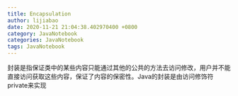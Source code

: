 ```yaml
---
title: Encapsulation
author: lijiabao
date: 2020-11-21 21:04:38.402970400 +0800
category: JavaNotebook
categories: JavaNotebook
tags: JavaNotebook
---
```

封装是指保证类中的某些内容只能通过其他的公共的方法去访问修改，用户并不能直接访问获取这些内容，保证了内容的保密性。Java的封装是由访问修饰符private来实现
